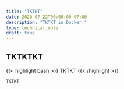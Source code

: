 ```yaml
---
title: "TKTKT"
date: 2020-07-22T00:00:00-07:00
description: "TKTKT in Docker."
type: technical_note
draft: true
---
```


## TKTKTKT
{{< highlight bash >}}
TKTKT
{{< /highlight >}}
```
TKTKT
```